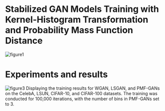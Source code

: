 # Stabilized GAN Models Training with Kernel-Histogram Transformation and Probability Mass Function Distance
![figure1](https://github.com/Jangwon37/PMF-GAN/assets/99333410/f77ad3c8-bd9e-45a8-9812-fe2c124386d6)

# Experiments and results
![figure3](https://github.com/Jangwon37/PMF-GAN/assets/99333410/3f0b2849-2533-41a6-80e5-117761e67803)
Displaying the training results for WGAN, LSGAN, and PMF-GANs on the CelebA, LSUN, CIFAR-10, and CIFAR-100 datasets. The training was conducted for 100,000 iterations, with the number of bins in PMF-GANs set to 3.
